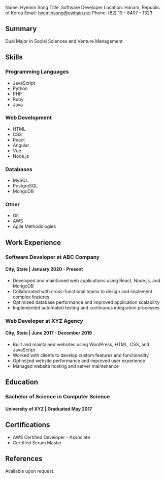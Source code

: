 Name: Hyemin Song
Title: Software Developer
Location: Hanam, Republic of Korea
Email: hyeminsong@ewhain.net
Phone: (82) 10 - 8407 - 1323

## Summary
Dual Major in Social Sciences and Venture Management

## Skills
### Programming Languages
- JavaScript
- Python
- PHP
- Ruby
- Java

### Web Development
- HTML
- CSS
- React
- Angular
- Vue
- Node.js

### Databases
- MySQL
- PostgreSQL
- MongoDB

### Other
- Git
- AWS
- Agile Methodologies

## Work Experience
### Software Developer at ABC Company
#### City, State | January 2020 - Present
- Developed and maintained web applications using React, Node.js, and MongoDB
- Collaborated with cross-functional teams to design and implement complex features
- Optimized database performance and improved application scalability
- Implemented automated testing and continuous integration processes

### Web Developer at XYZ Agency
#### City, State | June 2017 - December 2019
- Built and maintained websites using WordPress, HTML, CSS, and JavaScript
- Worked with clients to develop custom features and functionality
- Optimized website performance and improved user experience
- Managed website hosting and server maintenance

## Education
### Bachelor of Science in Computer Science
#### University of XYZ | Graduated May 2017

## Certifications
- AWS Certified Developer - Associate
- Certified Scrum Master

## References
Available upon request.
